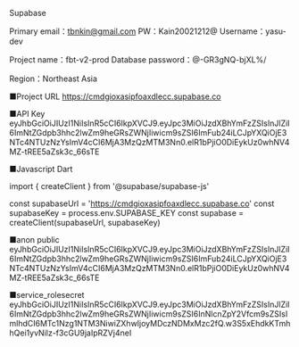 Supabase

Primary email：tbnkin@gmail.com
PW：Kain20021212@
Username：yasu-dev



Project name：fbt-v2-prod
Database password：@-GR3gNQ-bjXL%/

Region：Northeast Asia

■Project URL
https://cmdgioxasipfoaxdlecc.supabase.co

■API Key
eyJhbGciOiJIUzI1NiIsInR5cCI6IkpXVCJ9.eyJpc3MiOiJzdXBhYmFzZSIsInJlZiI6ImNtZGdpb3hhc2lwZm9heGRsZWNjIiwicm9sZSI6ImFub24iLCJpYXQiOjE3NTc4NTUzNzYsImV4cCI6MjA3MzQzMTM3Nn0.elR1bPjiO0DiEykUz0whNV4MZ-tREE5aZsk3c_66sTE

■Javascript Dart

import { createClient } from '@supabase/supabase-js'

const supabaseUrl = 'https://cmdgioxasipfoaxdlecc.supabase.co'
const supabaseKey = process.env.SUPABASE_KEY
const supabase = createClient(supabaseUrl, supabaseKey)


■anon public
eyJhbGciOiJIUzI1NiIsInR5cCI6IkpXVCJ9.eyJpc3MiOiJzdXBhYmFzZSIsInJlZiI6ImNtZGdpb3hhc2lwZm9heGRsZWNjIiwicm9sZSI6ImFub24iLCJpYXQiOjE3NTc4NTUzNzYsImV4cCI6MjA3MzQzMTM3Nn0.elR1bPjiO0DiEykUz0whNV4MZ-tREE5aZsk3c_66sTE


■service_rolesecret
eyJhbGciOiJIUzI1NiIsInR5cCI6IkpXVCJ9.eyJpc3MiOiJzdXBhYmFzZSIsInJlZiI6ImNtZGdpb3hhc2lwZm9heGRsZWNjIiwicm9sZSI6InNlcnZpY2Vfcm9sZSIsImlhdCI6MTc1Nzg1NTM3NiwiZXhwIjoyMDczNDMxMzc2fQ.w3S5xEhdkKTmhhQei1yvNilz-f3cGU9jaIpRZVj4neI






